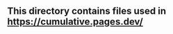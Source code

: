 ## This directory contains files used in <a href="https://cumulative.pages.dev/">https://cumulative.pages.dev/</a>


